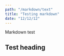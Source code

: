 ```yaml
---
path: "/markdown/text"
title: "Testing markdown"
date: "12/12/12"
---
```


Markdown test

## Test heading